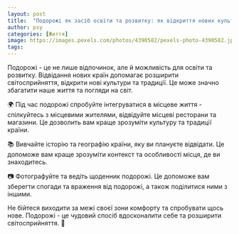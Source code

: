 ```yaml
---
layout: post
title:  "Подорожі як засіб освіти та розвитку: як відкриття нових культур впливає на розширення світосприйняття."
author: psy
categories: [Життя]
image: https://images.pexels.com/photos/4390582/pexels-photo-4390582.jpeg?auto=compress&cs=tinysrgb&fit=crop&h=627&w=1200
tags: 
---
```


Подорожі - це не лише відпочинок, але й можливість для освіти та розвитку. Відвідання нових країн допомагає розширити світосприйняття, відкрити нові культури та традиції. Це може значно збагатити наше життя та погляди на світ.

🌍 Під час подорожі спробуйте інтегруватися в місцеве життя - спілкуйтесь з місцевими жителями, відвідуйте місцеві ресторани та магазини. Це дозволить вам краще зрозуміти культуру та традиції країни.

📚 Вивчайте історію та географію країни, яку ви плануєте відвідати. Це допоможе вам краще зрозуміти контекст та особливості місця, де ви знаходитесь.

📷 Фотографуйте та ведіть щоденник подорожі. Це допоможе вам зберегти спогади та враження від подорожі, а також поділитися ними з іншими.

Не бійтеся виходити за межі своєї зони комфорту та спробувати щось нове. Подорожі - це чудовий спосіб вдосконалити себе та розширити світосприйняття. 🌟



